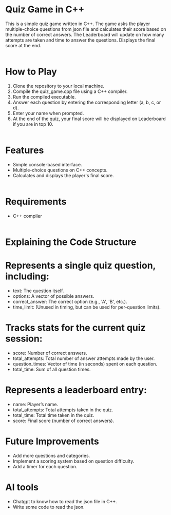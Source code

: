 # Quiz Game in C++
This is a simple quiz game written in C++. The game asks the player multiple-choice questions from json file and calculates their score based on the number of correct answers. The Leaderboard will update on how many attempts are taken and time to answer the questions. Displays the final score at the end.
<br></br>

# How to Play
1. Clone the repository to your local machine.
2. Compile the quiz_game.cpp file using a C++ compiler.
3. Run the compiled executable.
4. Answer each question by entering the corresponding letter (a, b, c, or d).
5. Enter your name when prompted.
6. At the end of the quiz, your final score will be displayed on Leaderboard if you are in top 10.
<br></br>

# Features
- Simple console-based interface.
- Multiple-choice questions on C++ concepts.
- Calculates and displays the player's final score.
<br></br>

# Requirements
- C++ compiler
<br></br>

# Explaining the Code Structure

# Represents a single quiz question, including:
- text: The question itself.
- options: A vector of possible answers.
- correct_answer: The correct option (e.g., 'A', 'B', etc.).
- time_limit: (Unused in timing, but can be used for per-question limits).

# Tracks stats for the current quiz session:
- score: Number of correct answers.
- total_attempts: Total number of answer attempts made by the user.
- question_times: Vector of time (in seconds) spent on each question.
- total_time: Sum of all question times.

# Represents a leaderboard entry:
- name: Player’s name.
- total_attempts: Total attempts taken in the quiz.
- total_time: Total time taken in the quiz.
- score: Final score (number of correct answers).

# Future Improvements
- Add more questions and categories.
- Implement a scoring system based on question difficulty.
-  Add a timer for each question.

# AI tools
- Chatgpt to know how to read the json file in C++.
- Write some code to read the json.
